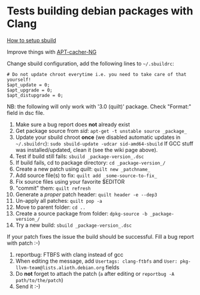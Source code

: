 # Tests building debian packages with Clang

[How to setup sbuild](https://github.com/nonas/debian-clang/wiki/Building-Debian-with-Clang:-tests)

Improve things with [APT-cacher-NG](https://github.com/nonas/debian-clang/wiki/APT-cacher-NG)

Change sbuild configuration, add the following lines to ```~/.sbuildrc```:
```
# Do not update chroot everytime i.e. you need to take care of that yourself!
$apt_update = 0;
$apt_upgrade = 0;
$apt_distupgrade = 0;
```

NB: the following will only work with '3.0 (quilt)' package. Check "Format:" field in dsc file.

1. Make sure a bug report does **not** already exist
2. Get package source from _sid_: ```apt-get -t unstable source _package_```
4. Update your sbuild chroot **once** (we disabled automatic updates in ```~/.sbuildrc```): ```sudo sbuild-update -udcar sid-amd64-sbuild```
  If GCC stuff was installed/updated, clean it (see the wiki page above).
5. Test if build still fails: ```sbuild _package-version_.dsc```
6. If  build fails, cd to package directory: ```cd _package-version_/```
7. Create a new patch using _quilt_: ```quilt new _patchname_```
8. Add source file(s) to fix: ```quilt add _some-source-to-fix_```
9. Fix source files using your favorite $EDITOR
10. "commit" them: ```quilt refresh```
11. Generate a _proper_ patch header: ```quilt header -e --dep3```
12. Un-apply all patches: ```quilt pop -a```
13. Move to parent folder: ```cd ..```
14. Create a source package from folder: ```dpkg-source -b _package-version_/```
15. Try a new build: ```sbuild _package-version_.dsc```

If your patch fixes the issue the build should be successful.
Fill a bug report with patch :-)

1. reportbug: FTBFS with clang instead of gcc
2. When editing the message, add ```Usertags: clang-ftbfs``` and ```User: pkg-llvm-team@lists.alioth.debian.org``` fields
3. Do **not** forget to attach the patch (```a``` after editing or ```reportbug -A path/to/the/patch```)
4. Send it :-)

